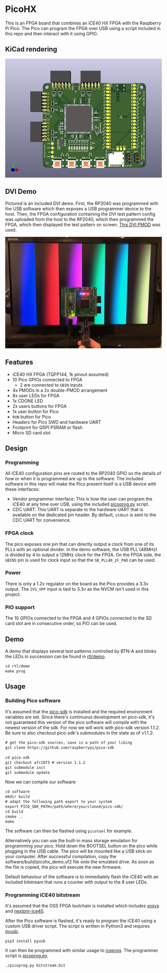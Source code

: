 # PicoHX

This is an FPGA board that combines an iCE40 HX FPGA with the Raspberry Pi Pico. The Pico can program the FPGA over USB using a script included in this repo and then interact with it using GPIO.

## KiCad rendering

![PCB rendering](doc/render.png)

## DVI Demo

Pictured is an included DVI demo. First, the RP2040 was programmed with the USB software which then exposes a USB programmer device to the host. Then, the FPGA configuration containing the DVI test pattern config was uploaded from the host to the RP2040, which then programmed the FPGA, which then displayed the test pattern on screen. [This DVI PMOD](https://1bitsquared.com/collections/fpga/products/pmod-digital-video-interface) was used.

![PCB DVI demo](doc/pcb1.jpg)

## Features

* iCE40 HX FPGA (TQFP144, 1k pinout assumed)
* 10 Pico GPIOs connected to FPGA
    * 2 are connected to `GBIN` inputs
* 4x PMODs in a 2x double-PMOD arrangement
* 8x user LEDs for FPGA
* 1x CDONE LED
* 2x users buttons for FPGA
* 1x user button for Pico
* `RUN` button for Pico
* Headers for Pico SWD and hardware UART
* Footprint for QSPI PSRAM or flash
* Micro SD card slot

## Design

### Programming

All iCE40 configuration pins are routed to the RP2040 GPIO so the details of how or when it is programmed are up to the software. The included software in this repo will make the Pico present itself is a USB device with these interfaces:

* Vendor programmer interface: This is how the user can program the iCE40 at any time over USB, using the included [picoprog.py](scripts/picoprog.py) script.
* CDC UART: This UART is separate to the hardware UART that is available on the dedicated pin header. By default, `stdout` is sent to the CDC UART for convenience.

### FPGA clock

The pico exposes one pin that can directly output a clock from one of its PLLs with an optional divider. In the demo software, the USB PLL (48MHz) is divided by 4 to output a 12MHz clock for the FPGA. On the FPGA side, the `GBIN5` pin is used for clock input so that the  `SB_PLL40_2F_PAD` can be used.

### Power

There is only a 1.2v regulator on the board as the Pico provides a 3.3v output. The `2V5_VPP` input is tied to 3.3v as the NVCM isn't used in this project.

### PIO support

The 10 GPIOs connected to the FPGA and 4 GPIOs connected to the SD card slot are in consecutive order, so PIO can be used.

## Demo

A demo that displays several test patterns controlled by BTN-A and blinks the LEDs in succession can be found in [rtl/demo](rtl/demo).

```
cd rtl/demo
make prog
```
 
## Usage

### Building Pico software

It's assumed that the [pico-sdk](https://github.com/raspberrypi/pico-sdk) is installed and the required environment variables are set.
Since there's continuous development on pico-sdk, it's not guaranteed this version of the pico software will compile with the newest version of the sdk.
For now we will work with pico-sdk version 1.1.2. Be sure to also checkout pico-sdk's submodules in the state as of v1.1.2:

```
# get the pico-sdk sources, save in a path of your liking
git clone https://github.com/raspberrypi/pico-sdk

cd pico-sdk
git checkout afc10f3 # version 1.1.2
git submodule init
git submodule update
```

Now we can compile our software:

```
cd software
mkdir build
# adapt the following path export to your system
export PICO_SDK_PATH=/path/where/you/cloned/pico-sdk/
cd build
cmake ..
make
```

The software can then be flashed using `picotool` for example.

Alternatively you can use the built-in mass storage emulation for programming your pico.
Hold down the BOOTSEL button on the pico while plugging in the USB cable. The pico will be mounted like a USB stick on your computer. After successful compilation, copy the software/build/picohx_demo.uf2 file onto the emulated drive. As soon as the file is copied, the pico will execute the new firmware. 

Default behaviour of the software is to immediately flash the iCE40 with an included bitstream that runs a counter with output to the 8 user LEDs.

### Programming iCE40 bitstream

It's assumed that the OSS FPGA toolchain is installed which includes [yosys](https://github.com/YosysHQ/yosys) and [nextpnr-ice40](https://github.com/YosysHQ/nextpnr).

After the Pico software is flashed, it's ready to program the iCE40 using a custom USB driver script. The script is written in Python3 and requires [pyusb](https://github.com/pyusb/pyusb).

```
pip3 install pyusb
```

It can then be programmed with similar usage to [iceprog](https://github.com/YosysHQ/icestorm/tree/master/iceprog). The programmer script is [picoprog.py](scripts/picoprog.py).

```
./picoprog.py bitstream.bit
```
 
